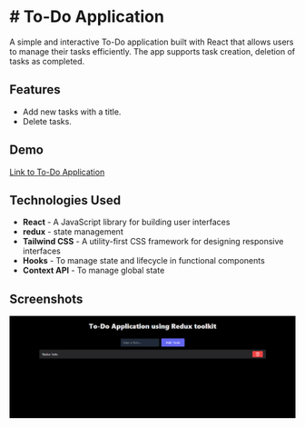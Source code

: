 # # To-Do Application

A simple and interactive To-Do application built with React that allows users to manage their tasks efficiently. The app supports task creation, deletion of tasks as completed.

## Features

- Add new tasks with a title.
- Delete tasks.

## Demo

<a href="https://todo-app-rtk-react.netlify.app/" >Link to To-Do Application</a>

## Technologies Used

- **React** - A JavaScript library for building user interfaces
- **redux** - state management
- **Tailwind CSS** - A utility-first CSS framework for designing responsive interfaces
- **Hooks** - To manage state and lifecycle in functional components
- **Context API** - To manage global state

## Screenshots

<img src="./public/image.png" />
